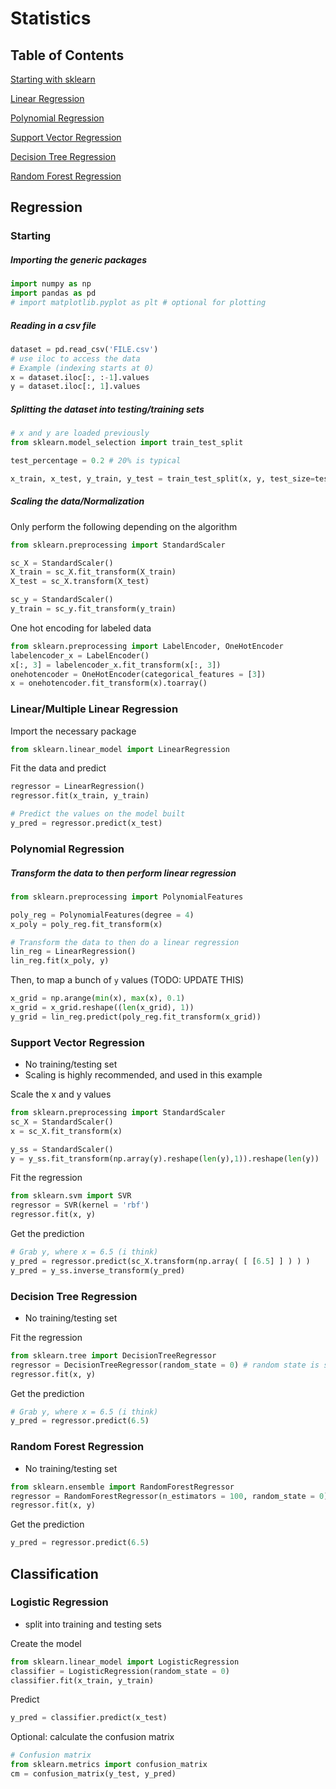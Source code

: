 # Statistics

## Table of Contents

[Starting with sklearn](#template)

[Linear Regression](#linear_regression)

[Polynomial Regression](#poly_regression)

[Support Vector Regression](#sv_regression)

[Decision Tree Regression](#decision_tree_regression)

[Random Forest Regression](#random_forest_regression)


<div id="template"></div>

## Regression

### Starting

##### Importing the generic packages

```py
import numpy as np
import pandas as pd
# import matplotlib.pyplot as plt # optional for plotting
```

##### Reading in a csv file

```py
dataset = pd.read_csv('FILE.csv')
# use iloc to access the data
# Example (indexing starts at 0)
x = dataset.iloc[:, :-1].values
y = dataset.iloc[:, 1].values
```

##### Splitting the dataset into testing/training sets

```py
# x and y are loaded previously
from sklearn.model_selection import train_test_split

test_percentage = 0.2 # 20% is typical

x_train, x_test, y_train, y_test = train_test_split(x, y, test_size=test_percentage, random_state=0)
```

##### Scaling the data/Normalization

Only perform the following depending on the algorithm

```py
from sklearn.preprocessing import StandardScaler

sc_X = StandardScaler()
X_train = sc_X.fit_transform(X_train)
X_test = sc_X.transform(X_test)

sc_y = StandardScaler()
y_train = sc_y.fit_transform(y_train)
```

One hot encoding for labeled data

```py
from sklearn.preprocessing import LabelEncoder, OneHotEncoder
labelencoder_x = LabelEncoder()
x[:, 3] = labelencoder_x.fit_transform(x[:, 3])
onehotencoder = OneHotEncoder(categorical_features = [3])
x = onehotencoder.fit_transform(x).toarray()
```

<div id="linear_regression"></div>

### Linear/Multiple Linear Regression

Import the necessary package

```py
from sklearn.linear_model import LinearRegression
```

Fit the data and predict

```py
regressor = LinearRegression()
regressor.fit(x_train, y_train)

# Predict the values on the model built
y_pred = regressor.predict(x_test)
```

<div id="poly_regression"></div>

### Polynomial Regression

##### Transform the data to then perform linear regression

```py
from sklearn.preprocessing import PolynomialFeatures

poly_reg = PolynomialFeatures(degree = 4)
x_poly = poly_reg.fit_transform(x)

# Transform the data to then do a linear regression
lin_reg = LinearRegression()
lin_reg.fit(x_poly, y)
```

Then, to map a bunch of `y` values (TODO: UPDATE THIS)

```py
x_grid = np.arange(min(x), max(x), 0.1)
x_grid = x_grid.reshape((len(x_grid), 1))
y_grid = lin_reg.predict(poly_reg.fit_transform(x_grid))
```

<div id="sv_regression"></div>

### Support Vector Regression

- No training/testing set
- Scaling is highly recommended, and used in this example

Scale the x and y values

```py
from sklearn.preprocessing import StandardScaler
sc_X = StandardScaler()
x = sc_X.fit_transform(x)

y_ss = StandardScaler()
y = y_ss.fit_transform(np.array(y).reshape(len(y),1)).reshape(len(y))
```

Fit the regression

```py
from sklearn.svm import SVR
regressor = SVR(kernel = 'rbf')
regressor.fit(x, y)
```

Get the prediction

```py
# Grab y, where x = 6.5 (i think)
y_pred = regressor.predict(sc_X.transform(np.array( [ [6.5] ] ) ) )
y_pred = y_ss.inverse_transform(y_pred)
```

<div id="decision_tree_regression"></div>

### Decision Tree Regression

- No training/testing set

Fit the regression

```py
from sklearn.tree import DecisionTreeRegressor
regressor = DecisionTreeRegressor(random_state = 0) # random state is seed
regressor.fit(x, y)
```

Get the prediction

```py
# Grab y, where x = 6.5 (i think)
y_pred = regressor.predict(6.5)
```

<div id="random_forest_regression"></div>

### Random Forest Regression

- No training/testing set

```py
from sklearn.ensemble import RandomForestRegressor
regressor = RandomForestRegressor(n_estimators = 100, random_state = 0) # random state is seed
regressor.fit(x, y)
```

Get the prediction
```py
y_pred = regressor.predict(6.5)
```

<div id="logistic_regression"></div>

## Classification

### Logistic Regression

- split into training and testing sets

Create the model

```py
from sklearn.linear_model import LogisticRegression
classifier = LogisticRegression(random_state = 0)
classifier.fit(x_train, y_train)
```

Predict

```py
y_pred = classifier.predict(x_test)
```

Optional: calculate the confusion matrix

```py
# Confusion matrix
from sklearn.metrics import confusion_matrix
cm = confusion_matrix(y_test, y_pred)
```
